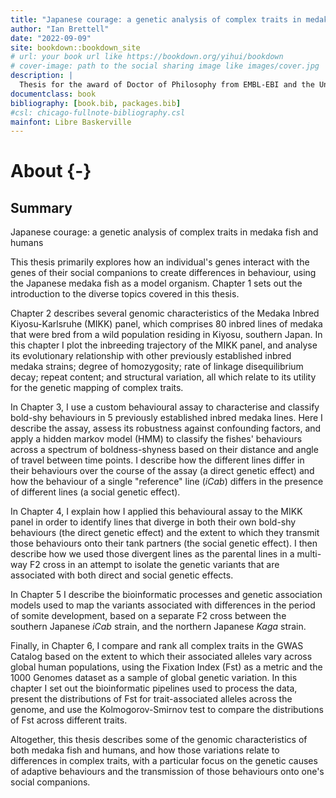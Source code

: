 ```yaml
---
title: "Japanese courage: a genetic analysis of complex traits in medaka fish and humans"
author: "Ian Brettell"
date: "2022-09-09"
site: bookdown::bookdown_site
# url: your book url like https://bookdown.org/yihui/bookdown
# cover-image: path to the social sharing image like images/cover.jpg
description: |
  Thesis for the award of Doctor of Philosophy from EMBL-EBI and the University of Cambridge.
documentclass: book
bibliography: [book.bib, packages.bib]
#csl: chicago-fullnote-bibliography.csl
mainfont: Libre Baskerville
---
```


# About {-}

## Summary

Japanese courage: a genetic analysis of complex traits in medaka fish and humans

This thesis primarily explores how an individual's genes interact with the genes of their social companions to create differences in behaviour, using the Japanese medaka fish as a model organism. Chapter 1 sets out the introduction to the diverse topics covered in this thesis. 

Chapter 2 describes several genomic characteristics of the Medaka Inbred Kiyosu-Karlsruhe (MIKK) panel, which comprises 80 inbred lines of medaka that were bred from a wild population residing in Kiyosu, southern Japan. In this chapter I plot the inbreeding trajectory of the MIKK panel, and analyse its evolutionary relationship with other previously established inbred medaka strains; degree of homozygosity; rate of linkage disequilibrium decay; repeat content; and structural variation, all which relate to its utility for the genetic mapping of complex traits.

In Chapter 3, I use a custom behavioural assay to characterise and classify bold-shy behaviours in 5 previously established inbred medaka lines. Here I describe the assay, assess its robustness against confounding factors, and apply a hidden markov model (HMM) to classify the fishes' behaviours across a spectrum of boldness-shyness based on their distance and angle of travel between time points. I describe how the different lines differ in their behaviours over the course of the assay (a direct genetic effect) and how the behaviour of a single "reference" line (*iCab*) differs in the presence of different lines (a social genetic effect).

In Chapter 4, I explain how I applied this behavioural assay to the MIKK panel in order to identify lines that diverge in both their own bold-shy behaviours (the direct genetic effect) and the extent to which they transmit those behaviours onto their tank partners (the social genetic effect). I then describe how we used those divergent lines as the parental lines in a multi-way F2 cross in an attempt to isolate the genetic variants that are associated with both direct and social genetic effects.

In Chapter 5 I describe the bioinformatic processes and genetic association models used to map the variants associated with differences in the period of somite development, based on a separate F2 cross between the southern Japanese *iCab* strain, and the northern Japanese *Kaga* strain. 

Finally, in Chapter 6, I compare and rank all complex traits in the GWAS Catalog based on the extent to which their associated alleles vary across global human populations, using the Fixation Index (Fst) as a metric and the 1000 Genomes dataset as a sample of global genetic variation. In this chapter I set out the bioinformatic pipelines used to process the data, present the distributions of Fst for trait-associated alleles across the genome, and use the Kolmogorov-Smirnov test to compare the distributions of Fst across different traits.

Altogether, this thesis describes some of the genomic characteristics of both medaka fish and humans, and how those variations relate to differences in complex traits, with a particular focus on the genetic causes of adaptive behaviours and the transmission of those behaviours onto one's social companions.
